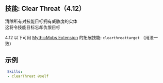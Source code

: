 技能: Clear Threat（4.12）
--------------------------

清除所有对技能目标拥有威胁度的实体  
这将令技能目标忘却仇恨目标

4.12 以下可用 [MythicMobs Extension](https://mineplugin.org/MythicMobsExtension/New#.E6.8A.80.E8.83.BD) 的拓展技能: `clearthreattarget` （用法一致）

示例
--------

```yaml
 Skills:
 - clearThreat @self
```